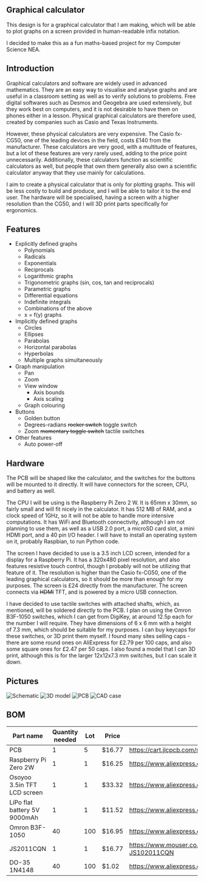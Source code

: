 ## Graphical calculator ##

This design is for a graphical calculator that I am making, which will be able to plot graphs on a screen provided in human-readable infix notation.

I decided to make this as a fun maths-based project for my Computer Science NEA.


## Introduction ##

Graphical calculators and software are widely used in advanced mathematics. They are an easy way to visualise and analyse graphs and are useful in a classroom setting as well as to verify solutions to problems. Free digital softwares such as Desmos and Geogebra are used extensively, but they work best on computers, and it is not desirable to have them on phones either in a lesson. Physical graphical calculators are therefore used, created by companies such as Casio and Texas Instruments.

However, these physical calculators are very expensive. The Casio fx-CG50, one of the leading devices in the field, costs £140 from the manufacturer. These calculators are very good, with a multitude of features, but a lot of these features are very rarely used, adding to the price point unnecessarily. Additionally, these calculators function as scientific calculators as well, but people that own them generally also own a scientific calculator anyway that they use mainly for calculations.

I aim to create a physical calculator that is only for plotting graphs. This will be less costly to build and produce, and I will be able to tailor it to the end user. The hardware will be specialised, having a screen with a higher resolution than the CG50, and I will 3D print parts specifically for ergonomics.


## Features ##

- Explicitly defined graphs
    - Polynomials
    - Radicals
    - Exponentials
    - Reciprocals
    - Logarithmic graphs
    - Trigonometric graphs (sin, cos, tan and reciprocals)
    - Parametric graphs
    - Differential equations
    - Indefinite integrals
    - Combinations of the above
    - x = f(y) graphs
- Implicitly defined graphs
    - Circles
    - Ellipses
    - Parabolas
    - Horizontal parabolas
    - Hyperbolas
    - Multiple graphs simultaneously
- Graph manipulation
    - Pan
    - Zoom
    - View window
        - Axis bounds
        - Axis scaling
    - Graph colouring
- Buttons
    - Golden button
    - Degrees-radians ~~rocker switch~~ toggle switch
    - Zoom ~~momentary toggle switch~~ tactile switches
- Other features
    - Auto power-off


## Hardware ##

The PCB will be shaped like the calculator, and the switches for the buttons will be mounted to it directly. It will have connectors for the screen, CPU, and battery as well. 

The CPU I will be using is the Raspberry Pi Zero 2 W. It is 65mm x 30mm, so fairly small and will fit nicely in the calculator. It has 512 MB of RAM, and a clock speed of 1GHz, so it will not be able to handle more intensive computations. It has WiFi and Bluetooth connectivity, although I am not planning to use them, as well as a USB 2.0 port, a microSD card slot, a mini HDMI port, and a 40 pin I/O header. I will have to install an operating system on it, probably Raspbian, to run Python code.

The screen I have decided to use is a 3.5 inch LCD screen, intended for a display for a Raspberry Pi. It has a 320x480 pixel resolution, and also features resistive touch control, though I probably will not be utilizing that feature of it. The resolution is higher than the Casio fx-CG50, one of the leading graphical calculators, so it should be more than enough for my purposes. The screen is £24 directly from the manufacturer. The screen connects via ~~HDMI~~ TFT, and is powered by a micro USB connection.

I have decided to use tactile switches with attached shafts, which, as mentioned, will be soldered directly to the PCB. I plan on using the Omron B3F-1050 switches, which I can get from DigiKey, at around 12.5p each for the number I will require. They have dimensions of 6 x 6 mm with a height of 7.3 mm, which should be suitable for my purposes. I can buy keycaps for these switches, or 3D print them myself. I found many sites selling caps - there are some round ones on AliExpress for £2.79 per 100 caps, and also some square ones for £2.47 per 50 caps. I also found a model that I can 3D print, although this is for the larger 12x12x7.3 mm switches, but I can scale it down.


## Pictures ##

![Schematic](https://github.com/LayanJethwa/graphical-calculator/blob/main/images/schematic.png)
![3D model](https://github.com/LayanJethwa/graphical-calculator/blob/main/images/3d-model.png)
![PCB](https://github.com/LayanJethwa/graphical-calculator/blob/main/images/pcb.png)
![CAD case](https://github.com/LayanJethwa/graphical-calculator/blob/main/images/cad.png)

## BOM ##

|Part name|Quantity needed|Lot|Price|Link|
|-|-|-|-|-|
|PCB|1|5|$16.77|https://cart.jlcpcb.com/shopcart/cart/	|
|Raspberry Pi Zero 2W|1|1|$16.25|https://www.aliexpress.com/item/1005008147614202.html|
|Osoyoo 3.5in TFT LCD screen|1|1|$33.32|https://www.aliexpress.com/i/1005006494047405.html	|
|LiPo flat battery 5V 9000mAh|1|1|$11.52|https://www.aliexpress.com/item/1005005621203243.html|
|Omron B3F-1050|40|100|$16.95|https://www.aliexpress.com/item/4000012348941.html|
|JS2011CQN|1|1|$16.77|https://www.mouser.co.uk/ProductDetail/611-JS102011CQN|
|DO-35 1N4148|40|100|$1.02|https://www.aliexpress.com/item/1005004103990376.html|
